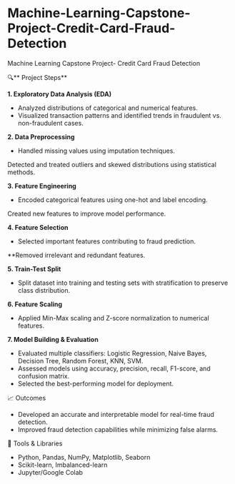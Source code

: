# Machine-Learning-Capstone-Project-Credit-Card-Fraud-Detection
Machine Learning Capstone Project- Credit Card Fraud Detection


🔍** Project Steps**

**1. Exploratory Data Analysis (EDA)**
* Analyzed distributions of categorical and numerical features.
* Visualized transaction patterns and identified trends in fraudulent vs. non-fraudulent cases.

**2. Data Preprocessing**
* Handled missing values using imputation techniques.

Detected and treated outliers and skewed distributions using statistical methods.

**3. Feature Engineering**
* Encoded categorical features using one-hot and label encoding.

Created new features to improve model performance.

**4. Feature Selection**
* Selected important features contributing to fraud prediction.

**Removed irrelevant and redundant features.

**5. Train-Test Split**
* Split dataset into training and testing sets with stratification to preserve class distribution.

**6. Feature Scaling**
* Applied Min-Max scaling and Z-score normalization to numerical features.

**7. Model Building & Evaluation**
* Evaluated multiple classifiers: Logistic Regression, Naive Bayes, Decision Tree, Random Forest, KNN, SVM.
* Assessed models using accuracy, precision, recall, F1-score, and confusion matrix.
* Selected the best-performing model for deployment.

📈 Outcomes
* Developed an accurate and interpretable model for real-time fraud detection.
* Improved fraud detection capabilities while minimizing false alarms.

🔧 Tools & Libraries
* Python, Pandas, NumPy, Matplotlib, Seaborn
* Scikit-learn, Imbalanced-learn
* Jupyter/Google Colab
